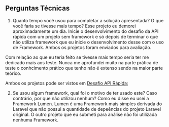 ## Perguntas Técnicas

1. Quanto tempo você usou para completar a solução apresentada? O que você faria se tivesse mais tempo?
Esse projeto eu demorei aproximadamente um dia. Inicie o desenvolvimento do desafio da API rápida com um projeto sem framework e só depois de terminar o que não utiliza framework que eu inicie o desenvolvimento desse com o uso de Framework. Ambos os projetos foram enviados para avaliação.

Com relação ao que eu teria feito se tivesse mais tempo seria ter me dedicado mais aos teste. Nunca me aprofundei muito na parte prática de teste o conhcimento prático que tenho não é extenso sendo na maior parte teórico. 

Ambos os projetos pode ser vistos em [Desafio API Rápida](https://github.com/miguelsmuller/desafio-api-rapida);



2. Se usou algum framework, qual foi o motivo de ter usado este? Caso contrário, por que não utilizou nenhum?
Como eu disse eu usei a Framework Lumen. Lumen é uma Framework mais simples derivada do Laravel que não possui a quantidade de depeências do projeto Laravel original. O outro projeto que eu submeti para análise não foi utilizada nenhuma Framework.